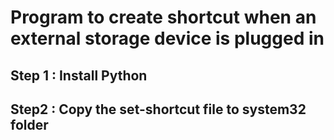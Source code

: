 # Program to create shortcut when an external storage device is plugged in

## Step 1 : Install Python
## Step2 : Copy the set-shortcut file to system32 folder
